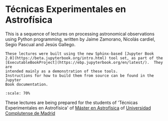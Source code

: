 # Técnicas Experimentales en Astrofísica 

This is a sequence of lectures on processing astronomical observations using Python programming, written by Jaime Zamorano, Nicolás cardiel, Segio Pascual and Jesús Gallego. 

```{note}
These lectures were built using the new Sphinx-based [Jupyter Book
2.0](https://beta.jupyterbook.org/intro.html) tool set, as part of the
[ExecutableBookProject](https://ebp.jupyterbook.org/en/latest/).  They are
intended mainly as a demonstration of these tools.
Instructions for how to build them from source can be found in the Jupyter
Book documentation.
```


```{figure} /_static/lecture_specific/index/Alumnos_3.5_CalarAlto.png
:scale: 70%
```


These lectures are being prepared for the students of 'Técnicas Experimentales en Astrofísica' of [Máster en Astrofísica](https://www.ucm.es/masterastrofisica) of [Universidad Complutense de Madrid](https://www.ucm.es/)

